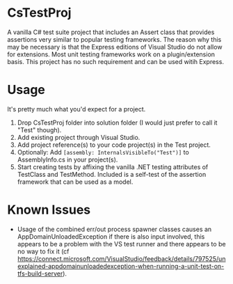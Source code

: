 CsTestProj
==========

A vanilla C# test suite project that includes an Assert class that provides assertions very similar to popular testing frameworks. The reason why this may be necessary is that the Express editions of Visual Studio do not allow for extensions. Most unit testing frameworks work on a plugin/extension basis. This project has no such requirement and can be used witih Express.

Usage
==========

It's pretty much what you'd expect for a project.

1. Drop CsTestProj folder into solution folder (I would just prefer to call it "Test" though).
2. Add existing project through Visual Studio.
3. Add project reference(s) to your code project(s) in the Test project.
4. Optionally: Add `[assembly: InternalsVisibleTo("Test")]` to AssemblyInfo.cs in your project(s).
5. Start creating tests by affixing the vanilla .NET testing attributes of TestClass and TestMethod. Included is a self-test of the assertion framework that can be used as a model.

Known Issues
==========

* Usage of the combined err/out process spawner classes causes an AppDomainUnloadedException if there is also input involved, this appears to be a problem with the VS test runner and there appears to be no way to fix it (cf https://connect.microsoft.com/VisualStudio/feedback/details/797525/unexplained-appdomainunloadedexception-when-running-a-unit-test-on-tfs-build-server).
